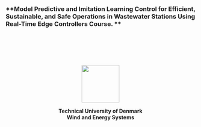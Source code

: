 ### **Model Predictive and Imitation Learning Control for Efficient, Sustainable, and Safe Operations in Wastewater Stations Using Real-Time Edge Controllers Course. **
                                                       
<p style="margin-top: 100px; margin-bottom: 20px;"></p>

<p align="center">
<img src="imgs/dtu_logo.png" width="100"/>
</p>
<p align="center">
 <b>
Technical University of Denmark <br />
Wind and Energy Systems<b> <br />
</p>


